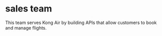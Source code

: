 # sales team

This team serves Kong Air by building APIs that allow customers to book and manage flights.
